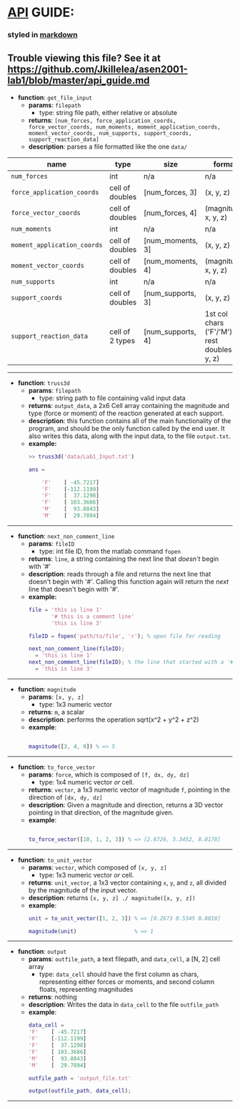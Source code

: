# [API](https://en.wikipedia.org/wiki/Application_programming_interface) GUIDE:
### styled in [markdown](https://help.github.com/articles/basic-writing-and-formatting-syntax/)
Trouble viewing this file? See it at https://github.com/Jkillelea/asen2001-lab1/blob/master/api_guide.md
-------------
* **function**: `get_file_input`
  * **params**: `filepath`
    * type: string file path, either relative or absolute
  * **returns**: `[num_forces, force_application_coords, force_vector_coords, num_moments, moment_application_coords, moment_vector_coords, num_supports, support_coords, support_reaction_data]`
  * **description**: parses a file formatted like the one `data/`

|name                       |type            |size             |format|
|----                       |----            |----             |------|
|`num_forces`               |int             |n/a              |n/a|
|`force_application_coords` |cell of doubles |[num_forces, 3]  |(x, y, z)|
|`force_vector_coords`      |cell of doubles |[num_forces, 4]  |(magnitude, x, y, z)|
|`num_moments`              |int             |n/a              |n/a|
|`moment_application_coords`|cell of doubles |[num_moments, 3] |(x, y, z)|
|`moment_vector_coords`     |cell of doubles |[num_moments, 4] |(magnitude, x, y, z)|
|`num_supports`             |int             |n/a              |n/a
|`support_coords`           |cell of doubles |[num_supports, 3]|(x, y, z)|
|`support_reaction_data`    |cell of 2 types |[num_supports, 4]|1st col chars ('F'/'M'), rest doubles (x, y, z)|

-------------
* **function**: `truss3d`
  * **params**: `filepath`
    * type: string path to file containing valid input data
  * **returns**: `output_data`, a 2x6 Cell array containing the magnitude and type (force or moment) of the reaction generated at each support.
  * **description**: this function contains all of the main functionality of the program, and should be the only function called by the end user. It also writes this data, along with the input data, to the file `output.txt`.
  * **example:**
    ```matlab
    >> truss3d('data/Lab1_Input.txt')

    ans =

        'F'    [ -45.7217]
        'F'    [-112.1199]
        'F'    [  37.1298]
        'F'    [ 103.3686]
        'M'    [  93.8843]
        'M'    [  29.7894]
    ```


-------------
* **function**: `next_non_comment_line`
  * **params**: `fileID`
    * type: int file ID, from the matlab command `fopen`
  * **returns**: `line`, a string containing the next line that _doesn't_ begin with '#'
  * **description**: reads through a file and returns the next line that doesn't begin with '#'. Calling this function again will return the *next* line that doesn't begin with '#'.
  * **example:**
    ```matlab
    file = 'this is line 1'
           '# this is a comment line'
           'this is line 3'

    fileID = fopen('path/to/file', 'r'); % open file for reading

    next_non_comment_line(fileID);
      = 'this is line 1'
    next_non_comment_line(fileID); % the line that started with a '#' is skipped
      = 'this is line 3'  
    ```

-------------
* **function**: `magnitude`
  * **params**: `[x, y, z]`
    * type: 1x3 numeric vector
  * **returns**: `m`, a scalar
  * **description**: performs the operation sqrt(x^2 + y^2 + z^2)
  * **example**:
    ```matlab

    magnitude([3, 4, 0]) % => 5
    ```

-------------
* **function**: `to_force_vector`
  * **params**: `force`, which is composed of `[f, dx, dy, dz]`
    * type: 1x4 numeric vector *or* cell.
  * **returns**: `vector`, a 1x3 numeric vector of magnitude `f`, pointing in the direction of `[dx, dy, dz]`
  * **description**: Given a magnitude and direction, returns a 3D vector pointing in that direction, of the magnitude given.
  * **example**:
    ```matlab

    to_force_vector([10, 1, 2, 3]) % => [2.6726, 5.3452, 8.0178]
    ```

-------------
* **function**: `to_unit_vector`
  * **params**: `vector`, which composed of `[x, y, z]`
    * type: 1x3 numeric vector *or* cell.
  * **returns**: `unit_vector`, a 1x3 vector containing `x`, `y`, and `z`, all divided by the magnitude of the input vector.
  * **description**: returns `[x, y, z] ./ magnitude([x, y, z])`
  * **example**:
    ```matlab
    unit = to_unit_vector([1, 2, 3]) % => [0.2673 0.5345 0.8018]

    magnitude(unit)                  % => 1
    ```

-------------
* **function**: `output`
  * **params**: `outfile_path`, a text filepath, and `data_cell`, a [N, 2] cell array
    * type: `data_cell` should have the first column as chars, representing either forces or moments, and second column floats, representing magnitudes
  * **returns**: nothing
  * **description**: Writes the data in `data_cell` to the file `outfile_path`
  * **example**:
    ```matlab
    data_cell =
    'F'    [ -45.7217]
    'F'    [-112.1199]
    'F'    [  37.1298]
    'F'    [ 103.3686]
    'M'    [  93.8843]
    'M'    [  29.7894]

    outfile_path = 'output_file.txt'

    output(outfile_path, data_cell);
    ```
-------------
